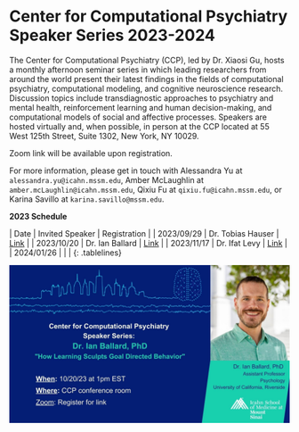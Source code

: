 # Center for Computational Psychiatry Speaker Series 2023-2024

The Center for Computational Psychiatry (CCP), led by Dr. Xiaosi Gu, hosts a monthly afternoon seminar series in which leading researchers from around the world present their latest findings in the fields of computational psychiatry, computational modeling, and cognitive neuroscience research. Discussion topics include transdiagnostic approaches to psychiatry and mental health, reinforcement learning and human decision-making, and computational models of social and affective processes. Speakers are hosted virtually and, when possible, in person at the CCP located at 55 West 125th Street, Suite 1302, New York, NY 10029.

Zoom link will be available upon registration.

For more information, please get in touch with Alessandra Yu at `alessandra.yu@icahn.mssm.edu`, Amber McLaughlin at `amber.mcLaughlin@icahn.mssm.edu`, Qixiu Fu at `qixiu.fu@icahn.mssm.edu`, or Karina Savillo at `karina.savillo@mssm.edu`.

**2023 Schedule** 

| Date       | Invited Speaker     | Registration |
| 2023/09/29 | Dr. Tobias Hauser   | [Link](https://forms.gle/456ekX3tS3GSWsEA7) |
| 2023/10/20 | Dr. Ian Ballard     | [Link](https://forms.gle/9UjAC5VQjK82dNEAA) |
| 2023/11/17 | Dr. Ifat Levy       | [Link](https://forms.gle/iikoNNXwHVXmQhMX9) |
| 2024/01/26 |                     |      |
{: .tablelines}


![image](image/IanBallard.jpg)
